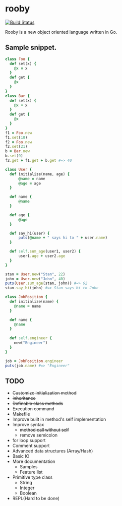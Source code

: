 # rooby

[![Build Status](https://travis-ci.org/st0012/rooby.svg?branch=master)](https://travis-ci.org/st0012/rooby)

Rooby is a new object oriented language written in Go.

##  Sample snippet.
```ruby
class Foo {
  def set(x) {
    @x = x
  }
  def get {
    @x
  }
}
class Bar {
  def set(x) {
    @x = x
  }
  def get {
    @x
  }
}
f1 = Foo.new
f1.set(10)
f2 = Foo.new
f2.set(21)
b = Bar.new
b.set(9)
f2.get + f1.get + b.get #=> 40
```

```ruby
class User {
  def initialize(name, age) {
      @name = name
      @age = age
  }

  def name {
      @name
  }

  def age {
      @age
  }

  def say_hi(user) {
      puts(@name + " says hi to " + user.name)
  }

  def self.sum_age(user1, user2) {
      user1.age + user2.age
  }
}

stan = User.new("Stan", 22)
john = User.new("John", 40)
puts(User.sum_age(stan, john)) #=> 62
stan.say_hi(john) #=> Stan says hi to John
```

```ruby
class JobPosition {
  def initialize(name) {
    @name = name
  }

  def name {
    @name
  }
    
  def self.engineer {
    new("Engineer")
  }
}

job = JobPosition.engineer
puts(job.name) #=> "Engineer"
```

## TODO

- ~~Customize initialization method~~
- ~~Inheritance~~
- ~~Definable class methods~~
- ~~Execution command~~
- Makefile
- Improve built in method's self implementation 
- Improve syntax
    - ~~method call without self~~
    - remove semicolon
- for loop support
- Comment support
- Advanced data structures (Array/Hash)
- Basic IO
- More documentation
    - Samples
    - Feature list
- Primitive type class
    - String
    - Integer
    - Boolean
- REPL(Hard to be done)
